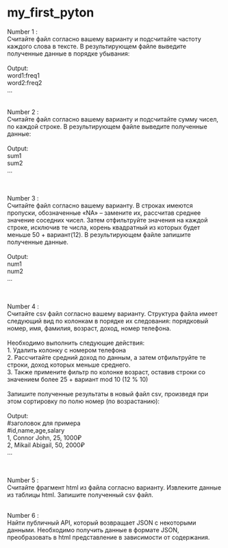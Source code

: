 # my_first_pyton

Number 1 :<br/>
    Считайте файл согласно вашему варианту и подсчитайте частоту каждого слова в тексте. В результирующем файле выведите полученные данные в порядке убывания:<br/><br/>
    Output:<br/>
        word1:freq1<br/>
        word2:freq2<br/>
        ...<br/><br/><br/>
Number 2 :<br/>
    Считайте файл согласно вашему варианту и подсчитайте сумму чисел, по каждой строке. В результирующем файле выведите полученные данные:<br/><br/>
    Output:<br/>
        sum1<br/>
        sum2<br/>
        ...<br/><br/><br/>

Number 3 :<br/>
    Считайте файл согласно вашему варианту. В строках имеются пропуски, обозначенные «NA» – замените их, рассчитав среднее значение соседних чисел. Затем отфильтруйте значения на каждой строке, исключив те числа, корень квадратный из которых будет меньше 50 + вариант(12). В результирующем файле запишите полученные данные.<br/><br/>
    Output:<br/>
        num1<br/>
        num2<br/>
        ...<br/><br/><br/>

Number 4 :<br/>
    Считайте csv файл согласно вашему варианту. Структура файла имеет следующий вид по колонкам в порядке их следования: порядковый номер, имя, фамилия, возраст, доход, номер телефона.<br/><br/>
    Необходимо выполнить следующие действия:<br/>
        1. Удалить колонку с номером телефона<br/>
        2. Рассчитайте средний доход по данным, а затем отфильтруйте те строки, доход которых меньше среднего.<br/>
        3. Также примените фильтр по колонке возраст, оставив строки со значением более 25 + вариант mod 10 (12 % 10)<br/><br/>
        Запишите полученные результаты в новый файл csv, произведя при этом сортировку по полю номер (по возрастанию):<br/><br/>
    Output:<br/>
        #заголовок для примера<br/>
        #id,name,age,salary<br/>
        1, Connor John, 25, 1000₽<br/>
        2, Mikail Abigail, 50, 2000₽<br/>
        ...<br/><br/><br/>

Number 5 :<br/>
    Считайте фрагмент html из файла согласно варианту. Извлеките данные из таблицы html. Запишите полученный csv файл.<br/><br/>

Number 6 :<br/>
    Найти публичный API, который возвращает JSON с некоторыми данными. Необходимо получить данные в формате JSON, преобразовать в html представление в зависимости от содержания.